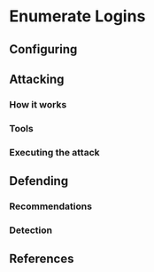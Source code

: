 # Enumerate Logins

## Configuring



## Attacking

### How it works



### Tools



### Executing the attack





## Defending

### Recommendations



### Detection



## References


